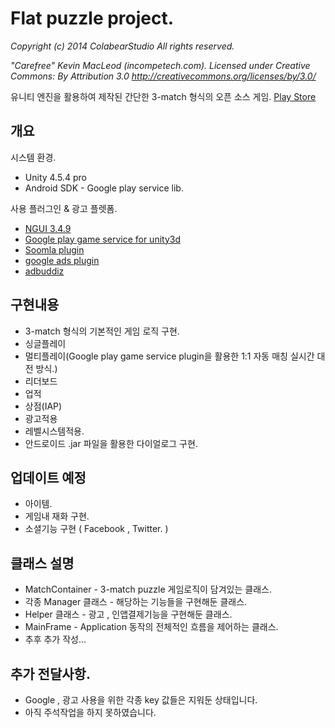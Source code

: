 # Flat puzzle project. 
_Copyright (c) 2014 ColabearStudio All rights reserved._

_"Carefree" Kevin MacLeod (incompetech.com)._
_Licensed under Creative Commons: By Attribution 3.0_
_http://creativecommons.org/licenses/by/3.0/_

유니티 엔진을 활용하여 제작된 간단한 3-match 형식의 오픈 소스 게임.
[Play Store](https://play.google.com/store/apps/details?id=com.cbs.pang)

## 개요

시스템 환경.

* Unity 4.5.4 pro
* Android SDK - Google play service lib.

사용 플러그인 & 광고 플렛폼.

* [NGUI 3.4.9](http://www.tasharen.com/)
* [Google play game service for unity3d](https://github.com/playgameservices/play-games-plugin-for-unity)
* [Soomla plugin](soom.la)
* [google ads plugin](https://github.com/googleads/googleads-mobile-plugins)
* [adbuddiz](www.adbuddiz.com)


## 구현내용

* 3-match 형식의 기본적인 게임 로직 구현.
* 싱글플레이
* 멀티플레이(Google play game service plugin을 활용한 1:1 자동 매칭 실시간 대전 방식.)
* 리더보드
* 업적
* 상점(IAP)
* 광고적용
* 레벨시스템적용.
* 안드로이드 .jar 파일을 활용한 다이얼로그 구현.

## 업데이트 예정

 * 아이템.
 * 게임내 재화 구현.
 * 소셜기능 구현 ( Facebook , Twitter. )


## 클래스 설명

 * MatchContainer - 3-match puzzle 게임로직이 담겨있는 클래스.
 * 각종 Manager 클래스 - 해당하는 기능들을 구현해둔 클래스.
 * Helper 클래스 - 광고 , 인앱결제기능을 구현해둔 클래스.
 * MainFrame - Application 동작의 전체적인 흐름을 제어하는 클래스.
 * 추후 추가 작성...

## 추가 전달사항.
 * Google , 광고 사용을 위한 각종 key 값들은 지워둔 상태입니다.
 * 아직 주석작업을 하지 못하였습니다.
